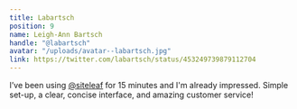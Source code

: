 ```yaml
---
title: Labartsch
position: 9
name: Leigh-Ann Bartsch
handle: "@labartsch"
avatar: "/uploads/avatar--labartsch.jpg"
link: https://twitter.com/labartsch/status/453249739879112704
---
```


I’ve been using [@siteleaf](https://twitter.com/siteleaf) for 15 minutes and I'm already impressed. Simple set-up, a clear, concise interface, and amazing customer service!
